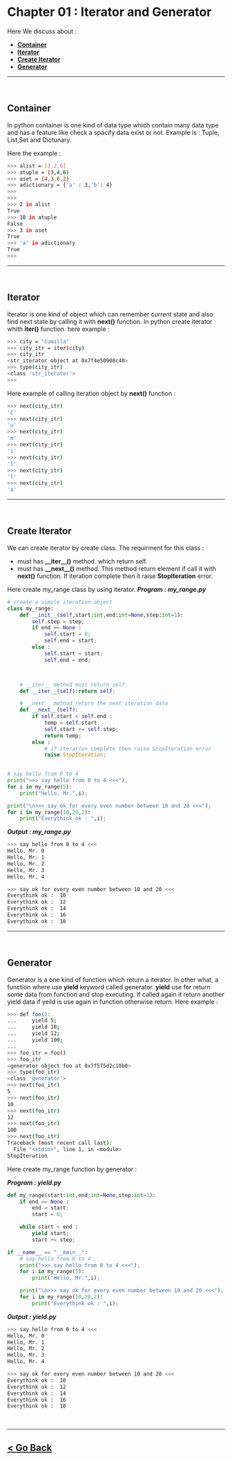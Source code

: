 Chapter 01 : Iterator and Generator
===================================

Here We discuss about : 
- **[Container](#container)**
- **[Iterator](#iterator)**
- **[Create Iterator](#create-iterator)**
- **[Generator](#generator)**

<hr />
<br />

## Container
In python container is one kind of data type which contain many data type and has a feature like check a spacify data exist or not. Example is : Tuple, List,Set and Dictunary.

Here the example : 

```bash
>>> alist = [3,2,6]
>>> atuple = (3,4,6)
>>> aset = {4,3,6,2}
>>> adictionary = {'a' : 3,'b': 4}
>>> 
>>> 
>>> 2 in alist
True
>>> 10 in atuple
False
>>> 3 in aset
True
>>> 'a' in adictionary
True
>>> 
```
<hr />
<br />

## Iterator
Iterator is one kind of object which can remember current state and also find next state by calling it with **next()** function. In python create iterator whith **iter()** function. here example : 

```bash
>>> city = "Cumilla"
>>> city_itr = iter(city)
>>> city_itr
<str_iterator object at 0x7f4e50908c40>
>>> type(city_itr)
<class 'str_iterator'>
>>> 
```

Here example of calling iteration object by **next()** function : 

```bash
>>> next(city_itr)
'C'
>>> next(city_itr)
'u'
>>> next(city_itr)
'm'
>>> next(city_itr)
'i'
>>> next(city_itr)
'l'
>>> next(city_itr)
'l'
>>> next(city_itr)
'a'
```
<hr />
<br />

<a id="create"></a>
## Create Iterator

We can create iterator by create class. The requirment for this class : 

- must has **\_\_iter__()** method. which return self.
- must has **\_\_next__()** method. This method return element if call it with **next()** function. If iteration complete then it raise **StopIteration** error. 

Here create my_range class by using iterator.
***Program : my_range.py***
```python
# create a simple iteration object
class my_range:
    def __init__(self,start:int,end:int=None,step:int=1):
        self.step = step;
        if end == None : 
            self.start = 0;
            self.end = start;
        else : 
            self.start = start;
            self.end = end;



    # __iter__ method must return self
    def __iter__(self):return self;

    # __next__ method return the next iteration data
    def __next__(self):
        if self.start < self.end :
            temp = self.start;
            self.start += self.step; 
            return temp;
        else :
            # if iteration complete then raise StopIteration error 
            raise StopIteration;
        

# say hello from 0 to 4
print(">>> say hello from 0 to 4 <<<");
for i in my_range(5):
    print("Hello, Mr.",i);

print("\n>>> say ok for every even number between 10 and 20 <<<");
for i in my_range(10,20,2):
    print("Everythink ok : ",i);

```

***Output : my_range.py***
```bash
>>> say hello from 0 to 4 <<<
Hello, Mr. 0
Hello, Mr. 1
Hello, Mr. 2
Hello, Mr. 3
Hello, Mr. 4

>>> say ok for every even number between 10 and 20 <<<
Everythink ok :  10
Everythink ok :  12
Everythink ok :  14
Everythink ok :  16
Everythink ok :  18
```

<hr />
<br />

## Generator
Generator is a one kind of function which return a iterator. In other what, a function where use **yield** keyword called generator. **yield** use for return some data from function and stop executing. If called again it return another yield data if yeild is use again in function otherwise return. Here example : 

```bash
>>> def foo():
...     yield 5;
...     yield 10;
...     yield 12;
...     yield 100;
... 
>>> foo_itr = foo()
>>> foo_itr
<generator object foo at 0x7f575d2c10b0>
>>> type(foo_itr)
<class 'generator'>
>>> next(foo_itr)
5
>>> next(foo_itr)
10
>>> next(foo_itr)
12
>>> next(foo_itr)
100
>>> next(foo_itr)
Traceback (most recent call last):
  File "<stdin>", line 1, in <module>
StopIteration
```

Here create my_range function by generator : 

***Program : yield.py***
```python
def my_range(start:int,end:int=None,step:int=1):
    if end == None : 
        end = start;
        start = 0;

    while start < end :
        yield start;
        start += step;

if __name__ == "__main__":
    # say hello from 0 to 4
    print(">>> say hello from 0 to 4 <<<");
    for i in my_range(5):
        print("Hello, Mr.",i);

    print("\n>>> say ok for every even number between 10 and 20 <<<");
    for i in my_range(10,20,2):
        print("Everythink ok : ",i);
```

***Output : yield.py***
```bash
>>> say hello from 0 to 4 <<<
Hello, Mr. 0
Hello, Mr. 1
Hello, Mr. 2
Hello, Mr. 3
Hello, Mr. 4

>>> say ok for every even number between 10 and 20 <<<
Everythink ok :  10
Everythink ok :  12
Everythink ok :  14
Everythink ok :  16
Everythink ok :  18
````

<br />
<hr />

[< Go Back](./../part_4.md)
---------------------------